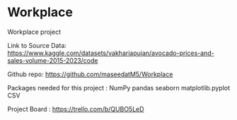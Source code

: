 # Workplace
Workplace project

Link to Source Data:  https://www.kaggle.com/datasets/vakhariapujan/avocado-prices-and-sales-volume-2015-2023/code

Github repo: https://github.com/maseedatM5/Workplace

Packages needed for this project :
NumPy 
pandas 
seaborn
matplotlib.pyplot 
CSV

Project Board :
https://trello.com/b/QUBO5LeD
